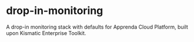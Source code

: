 # drop-in-monitoring
A drop-in monitoring stack with defaults for Apprenda Cloud Platform, built upon Kismatic Enterprise Toolkit.
